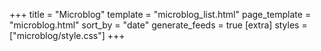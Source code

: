 +++
title = "Microblog"
template = "microblog_list.html"
page_template = "microblog.html"
sort_by = "date"
generate_feeds = true
[extra]
styles = ["microblog/style.css"]
+++
